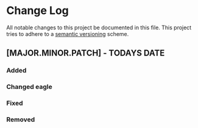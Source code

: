 # Change Log
All notable changes to this project be documented in this file. This project tries to adhere to a [semantic versioning](https://semver.org/) scheme.

## [MAJOR.MINOR.PATCH] - TODAYS DATE
### Added

### Changed eagle

### Fixed

### Removed
